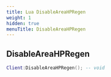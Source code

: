 ```yaml
---
title: Lua DisableAreaHPRegen
weight: 1
hidden: true
menuTitle: DisableAreaHPRegen
---
```

## DisableAreaHPRegen
```lua
Client:DisableAreaHPRegen(); -- void
```